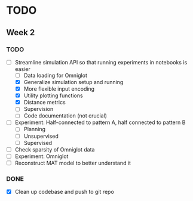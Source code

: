 # TODO

## Week 2
### TODO
- [ ] Streamline simulation API so that running experiments in notebooks is easier
    - [ ] Data loading for Omniglot
    - [x] Generalize simulation setup and running
    - [x] More flexible input encoding
    - [x] Utility plotting functions
    - [x] Distance metrics
    - [ ] Supervision
    - [ ] Code documentation (not crucial)
- [ ] Experiment: Half-connected to pattern A, half connected to pattern B
    - [ ] Planning
    - [ ] Unsupervised
    - [ ] Supervised
- [ ] Check sparsity of Omniglot data
- [ ] Experiment: Omniglot 
- [ ] Reconstruct MAT model to better understand it

### DONE
- [x] Clean up codebase and push to git repo
